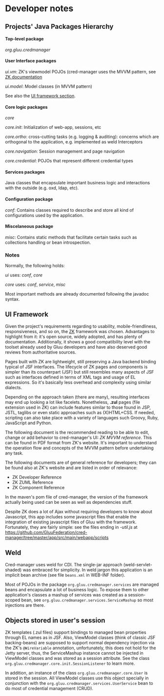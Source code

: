 # Developer notes

## Projects' Java Packages Hierarchy

#### Top-level package

*org.gluu.credmanager*

#### User Interface packages

*ui.vm*: ZK's viewmodel POJOs (cred-manager uses the MVVM pattern, see [ZK documentation](https://www.zkoss.org/documentation) 

*ui.model*: Model classes (in MVVM pattern)

See also the [UI framework section](#ui-framework).

#### Core logic packages

*core* 

*core.init*: Initialization of web-app, sessions, etc 

*core.ortho*: cross-cutting tasks (e.g. logging & auditing): concerns which are orthogonal to the application, e.g. implemented as weld Interceptors 

*core.navigation*: Session management and page navigation 

*core.credential*: POJOs that represent different credential types

#### Services packages

Java classes that encapsulate important business logic and interactions with the outside (e.g. oxd, ldap, etc).

#### Configuration package

*conf*: Contains classes required to describe and store all kind of configurations used by the application.
	
#### Miscelaneous package

*misc*: Contains static methods that facilitate certain tasks such as collections handling or bean introspection.


### Notes

Normally, the following holds:

*ui* uses: *conf*, *core* 

*core* uses: *conf*, *service*, *misc*

Most important methods are already documented following the javadoc syntax.


## UI Framework

Given the project's requirements regarding to usability, mobile-friendliness, responsiveness, and so on, the [ZK](https://www.zkoss.org) framework was chosen. Advantages to highlight from it: it's open source, widely adopted, and has plenty of documentation. Additionally, it shows a good compatibility level with the toolset already used by Gluu developers and have also deserved good reviews from authoritative sources.

Pages built with ZK are lightweight, still preserving a Java backend binding typical of JSF interfaces. The lifecycle of ZK pages and components is simpler than its counterpart (JSF) but still resembles many aspects of JSF such as interfaces defined in terms of XML tags and usage of EL expressions. So it's basically less overhead and complexity using similar dialects.

Depending on the approach taken (there are many), resulting interfaces may end up looking a lot like facelets. Nonetheless, **.zul** pages (file extension used in ZK) can include features similar to those found in JSP, JSTL, taglibs or even static approaches such as (X)HTML+CSS. If needed, scripting can also take place with a variety of languages such Groovy, Ruby, JavaScript and Python.

The following document is the recommended reading to be able to edit, change or add behavior to cred-manager's UI: *ZK MVVM reference*. This can be found in PDF format from ZK's website. It's important to understand the operation flow and concepts of the MVVM pattern before undertaking any task.

The following documents are of general reference for developers; they can be found also at ZK's website and are listed in order of relevance:

* ZK Developer Reference
* ZK ZUML Reference
* ZK Component Reference

In the maven's pom file of cred-manager, the version of the framework actually being used can be seen as well as dependencies stuff.

Despite ZK does a lot of Ajax without requiring developers to know about Javascript, this app includes some javascript files that enable the integration of existing javascript files of Gluu with the framework. Fortunately, they are fairly simple: see the files ending in *-util.js* at https://github.com/GluuFederation/cred-manager/tree/master/app/src/main/webapp/scripts

## Weld

Cred-manager uses weld for CDI. The single-jar approach (weld-servlet-shaded) was embraced for simplicity. In weld jargon this application is an implicit bean archive (see file `beans.xml` in WEB-INF folder). 

Most of POJOs in the package `org.gluu.credmanager.services` are managed beans and encapsulate a lot of business logic. To expose them to other application's classes a mashup of services was created as a session-scoped bean, see `org.gluu.credmanager.services.ServiceMashup` so most injections are there.

## Objects stored in user's session

ZK templates (.zul files) support bindings to managed bean properties through EL names as in JSF. Also, ViewModel classes (think of classic JSF backing-beans) are supposed to support normal dependency injection via the ZK's `@WireVariable` annotation, unfortunately, this does not hold for the Jetty server, thus, the ServiceMashup instance cannot be injected in ViewModel classes and was stored as a session attribute. See the class `org.gluu.credmanager.core.init.SessionListener` to learn more.

In addition, an instance of the class `org.gluu.credmanager.core.User` is stored in the session. All ViewModel classes use this object specially in conjunction with the `org.gluu.credmanager.services.UserService` bean to do most of credential management (CRUD).